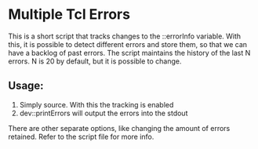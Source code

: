 Multiple Tcl Errors
===================

This is a short script that tracks changes to the ::errorInfo variable.
With this, it is possible to detect different errors and store them, so that we can have a backlog of past errors.
The script maintains the history of the last N errors. N is 20 by default, but it is possible to change.

Usage:
------

1. Simply source. With this the tracking is enabled
2. dev::printErrors will output the errors into the stdout

There are other separate options, like changing the amount of errors retained.
Refer to the script file for more info.
